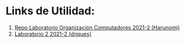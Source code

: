 # Links de Utilidad:
1. [Repo Laboratorio Organización Computadores 2021-2 (Harunomi)](https://github.com/Harunomi/Algoritmos_Avanzados_2-2021)
2. [Laboratorio 2 2021-2 (driques)](https://github.com/driques/Laboratorio-2-organizaci-n-de-computadores)